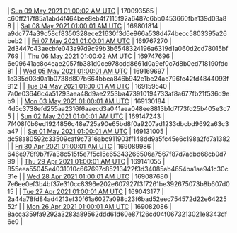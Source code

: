 | [Sun 09 May 2021 01:00:02 AM UTC](https://transfer.sh/12tpD6/trcninja-dbdump-20210509010002.tar.bz2) | 170093565 | c60ff217f85a1abd4f464bee8eb4f7115f92a6487c6bb0453660fba139d03a88 | 
| [Sat 08 May 2021 01:00:01 AM UTC](https://transfer.sh/11RYBe/trcninja-dbdump-20210508010001.tar.bz2) | 169801814 | a9dc774a39c58cf8350328ece21630f3d6e966a538d474becc5803395a26beb2 | 
| [Fri 07 May 2021 01:00:01 AM UTC](https://transfer.sh/lG2Kw/trcninja-dbdump-20210507010001.tar.bz2) | 169767270 | 2d3447c43aecbfe043a97d9c99b3b6548324196a6319d1a060d2cd78015bf769 | 
| [Thu 06 May 2021 01:00:02 AM UTC](https://transfer.sh/IQzku/trcninja-dbdump-20210506010002.tar.bz2) | 169747696 | 6e09641ac8c4eae2057fb381d0ce978cdd8661d0a9ef0c7d8b0ed718190fdc81 | 
| [Wed 05 May 2021 01:00:01 AM UTC](https://transfer.sh/14QFGU/trcninja-dbdump-20210505010001.tar.bz2) | 169169697 | 1c335d03d0a1b0738d807b664bbea846b942e1be24ac796fc42fd4844093f912 | 
| [Tue 04 May 2021 01:00:01 AM UTC](https://transfer.sh/10rIWG/trcninja-dbdump-20210504010001.tar.bz2) | 169159540 | 7a0e03646c4a51293aea48d9ae2253ba473910194733af8a677fb21f536d9eb9 | 
| [Mon 03 May 2021 01:00:01 AM UTC](https://transfer.sh/IdI2q/trcninja-dbdump-20210503010001.tar.bz2) | 169130184 | 4d5c3738efd255aa2316f6aaecd3a041aea048ee8813b1d7f73fd25b405e3c75 | 
| [Sun 02 May 2021 01:00:01 AM UTC](https://transfer.sh/no9MW/trcninja-dbdump-20210502010001.tar.bz2) | 169147243 | 7f408f0b6ed1924856c48e725a90e65bd8f0a9207ad1233dbcbd9692a63c3a47 | 
| [Sat 01 May 2021 01:00:01 AM UTC](https://transfer.sh/vySZJ/trcninja-dbdump-20210501010001.tar.bz2) | 169131005 | dc58a80592c33509caf9c7316abc911903ff148dd9a5fc45e6c198a2fd7a1382 | 
| [Fri 30 Apr 2021 01:00:01 AM UTC](https://transfer.sh/PwPx1/trcninja-dbdump-20210430010001.tar.bz2) | 169089986 | 646e978f9b7f7a38c515f5e7f5c15e65343266506a7567f87d7adbd68cb0d799 | 
| [Thu 29 Apr 2021 01:00:01 AM UTC](https://transfer.sh/gA2Ig/trcninja-dbdump-20210429010001.tar.bz2) | 169141055 | 855eea55045e4031010c667697c85213422f3d34085ab4654ba1ae941c30c31e | 
| [Wed 28 Apr 2021 01:00:01 AM UTC](https://transfer.sh/FeCuY/trcninja-dbdump-20210428010001.tar.bz2) | 169087680 | 7e6ee0ef3b4bf37e310cc8396e202e607927f3f7261be392675073b8b607d015 | 
| [Tue 27 Apr 2021 01:00:01 AM UTC](https://transfer.sh/jDt41/trcninja-dbdump-20210427010001.tar.bz2) | 169043177 | 2a44a78fd84ad4213ef30f61a6027a098c23f6bad52eec754572d22e6422552f | 
| [Mon 26 Apr 2021 01:00:01 AM UTC](https://transfer.sh/Nqq5A/trcninja-dbdump-20210426010001.tar.bz2) | 169082086 | 8acca359fa9292a3283a89562ddd61d60e87126cd04f0673213021e8343df6e0 | 
